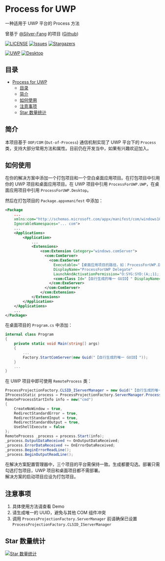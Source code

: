 # Process for UWP
一种适用于 UWP 平台的 Process 方法

曾基于 [@Silver-Fang](https://github.com/Silver-Fang "Silver-Fang") 的项目 ([Github](https://github.com/Silver-Fang/ProcessForUWP "ProcessForUWP"))

[![LICENSE](https://img.shields.io/github/license/wherewhere/Process-For-UWP.svg?label=License&style=flat-square)](https://github.com/wherewhere/Process-For-UWP/blob/master/LICENSE "LICENSE")
[![Issues](https://img.shields.io/github/issues/wherewhere/Process-For-UWP.svg?label=Issues&style=flat-square)](https://github.com/wherewhere/Process-For-UWP/issues "Issues")
[![Stargazers](https://img.shields.io/github/stars/wherewhere/Process-For-UWP.svg?label=Stars&style=flat-square)](https://github.com/wherewhere/Process-For-UWP/stargazers "Stargazers")

[![UWP](https://img.shields.io/nuget/dt/ProcessForUWP.UWP.svg?logo=NuGet&style=for-the-badge)](https://www.nuget.org/packages/ProcessForUWP.UWP "UWP")
[![Desktop](https://img.shields.io/nuget/dt/ProcessForUWP.Desktop.svg?logo=NuGet&style=for-the-badge)](https://www.nuget.org/packages/ProcessForUWP.Desktop "Desktop")

## 目录
- [Process for UWP](#process-for-uwp)
  - [目录](#目录)
  - [简介](#简介)
  - [如何使用](#如何使用)
  - [注意事项](#注意事项)
  - [Star 数量统计](#star-数量统计)

## 简介
本项目基于 `OOP/COM` (`Out-of-Process`) 通信机制实现了 UWP 平台下的 `Process` 类，支持大部分常用方法和属性。目前仍在开发当中，如果有兴趣欢迎加入。

## 如何使用
在你的解决方案中添加一个打包项目和一个空白桌面应用项目。在打包项目中引用你的 UWP 项目和桌面应用项目。在 UWP 项目中引用 `ProcessForUWP.UWP`，在桌面应用项目中引用 `ProcessForUWP.Desktop`。 

然后在打包项目的 `Package.appxmanifest` 中添加：
```xml
<Package
    ...
    xmlns:com="http://schemas.microsoft.com/appx/manifest/com/windows10"
    IgnorableNamespaces="... com">
    ...
    <Applications>
        <Application>
            ...
            <Extensions>
                <com:Extension Category="windows.comServer">
                  <com:ComServer>
                    <com:ExeServer
                      Executable="【桌面应用项目的路径，如：ProcessForUWP.Demo.Delegate\ProcessForUWP.Demo.Delegate.exe】"
                      DisplayName="ProcessForUWP Delegate"
                      LaunchAndActivationPermission="O:SYG:SYD:(A;;11;;;WD)(A;;11;;;RC)(A;;11;;;AC)(A;;11;;;AN)S:P(ML;;NX;;;S-1-16-0)">
                      <com:Class Id="【自行生成的唯一 GUID】" DisplayName="ProcessForUWP Delegate" />
                    </com:ExeServer>
                  </com:ComServer>
                </com:Extension>
            </Extensions>
        </Application>
    </Applications>
    ...
</Package>
```

在桌面项目的 `Program.cs` 中添加：
```cs
internal class Program
{
    private static void Main(string[] args)
    {
        ...
        Factory.StartComServer(new Guid("【自行生成的唯一 GUID】"));
    }
    ...
}
```

在 UWP 项目中即可使用 `RemoteProcess` 类：
```cs
ProcessProjectionFactory.CLSID_IServerManager = new Guid("【自行生成的唯一 GUID】");
IProcessStatic process = ProcessProjectionFactory.ServerManager.ProcessStatic;
RemoteProcessStartInfo info = new("cmd")
{
    CreateNoWindow = true,
    RedirectStandardError = true,
    RedirectStandardInput = true,
    RedirectStandardOutput = true,
    UseShellExecute = false
};
RemoteProcess _process = process.Start(info);
_process.OutputDataReceived += OnOutputDataReceived;
_process.ErrorDataReceived += OnErrorDataReceived;
_process.BeginErrorReadLine();
_process.BeginOutputReadLine();
```

在解决方案配置管理器中，三个项目的平台需保持一致。生成都要勾选。部署只需勾选打包项目，UWP 项目和桌面项目都不需部署。  
解决方案的启动项目应设为打包项目。  

## 注意事项
1. 具体使用方法请查看 Demo
2. 请生成唯一的 UUID，避免与其他 COM 组件冲突
3. 调用 `ProcessProjectionFactory.ServerManager` 前请确保已设置 `ProcessProjectionFactory.CLSID_IServerManager`

## Star 数量统计
[![Star 数量统计](https://starchart.cc/wherewhere/ProcessForUWP.svg?variant=adaptive)](https://starchart.cc/wherewhere/ProcessForUWP "Star 数量统计")
